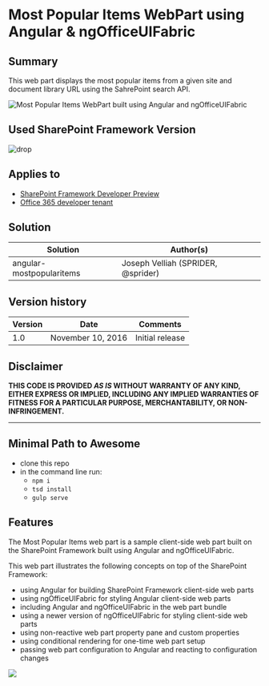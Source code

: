 ﻿# Most Popular Items WebPart using Angular & ngOfficeUIFabric

## Summary

This web part displays the most popular items from a given site and document library URL using the SahrePoint search API.

![Most Popular Items WebPart built using Angular and ngOfficeUIFabric](./assets/preview.png)

## Used SharePoint Framework Version 
![drop](https://img.shields.io/badge/drop-drop5-red.svg)

## Applies to

* [SharePoint Framework Developer Preview](https://github.com/SharePoint/sp-dev-docs/wiki)
* [Office 365 developer tenant](https://github.com/SharePoint/sp-dev-docs/wiki/Setup-SharePoint-Tenant)

## Solution

Solution|Author(s)
--------|---------
angular-mostpopularitems|Joseph Velliah (SPRIDER, @sprider)

## Version history

Version|Date|Comments
-------|----|--------
1.0|November 10, 2016|Initial release

## Disclaimer
**THIS CODE IS PROVIDED *AS IS* WITHOUT WARRANTY OF ANY KIND, EITHER EXPRESS OR IMPLIED, INCLUDING ANY IMPLIED WARRANTIES OF FITNESS FOR A PARTICULAR PURPOSE, MERCHANTABILITY, OR NON-INFRINGEMENT.**

---

## Minimal Path to Awesome

- clone this repo
- in the command line run:
  - `npm i`
  - `tsd install`
  - `gulp serve`

## Features

The Most Popular Items web part is a sample client-side web part built on the SharePoint Framework built using Angular and ngOfficeUIFabric.

This web part illustrates the following concepts on top of the SharePoint Framework:

- using Angular for building SharePoint Framework client-side web parts
- using ngOfficeUIFabric for styling Angular client-side web parts
- including Angular and ngOfficeUIFabric in the web part bundle
- using a newer version of ngOfficeUIFabric for styling client-side web parts
- using non-reactive web part property pane and custom properties
- using conditional rendering for one-time web part setup
- passing web part configuration to Angular and reacting to configuration changes

<img src="https://telemetry.sharepointpnp.com/sp-dev-fx-webparts/samples/angular-mostpopularitems" />
